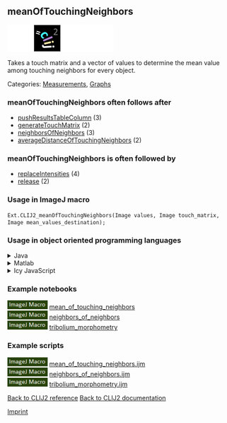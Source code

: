 ## meanOfTouchingNeighbors
<img src="images/mini_empty_logo.png"/><img src="images/mini_clij2_logo.png"/><img src="images/mini_empty_logo.png"/><img src="images/mini_empty_logo.png"/>

Takes a touch matrix and a vector of values to determine the mean value among touching neighbors for every object. 



Categories: [Measurements](https://clij.github.io/clij2-docs/reference__measurement), [Graphs](https://clij.github.io/clij2-docs/reference__graph)

### meanOfTouchingNeighbors often follows after
* <a href="reference_pushResultsTableColumn">pushResultsTableColumn</a> (3)
* <a href="reference_generateTouchMatrix">generateTouchMatrix</a> (2)
* <a href="reference_neighborsOfNeighbors">neighborsOfNeighbors</a> (3)
* <a href="reference_averageDistanceOfTouchingNeighbors">averageDistanceOfTouchingNeighbors</a> (2)


### meanOfTouchingNeighbors is often followed by
* <a href="reference_replaceIntensities">replaceIntensities</a> (4)
* <a href="reference_release">release</a> (2)


### Usage in ImageJ macro
```
Ext.CLIJ2_meanOfTouchingNeighbors(Image values, Image touch_matrix, Image mean_values_destination);
```


### Usage in object oriented programming languages



<details>

<summary>
Java
</summary>
<pre class="highlight">// init CLIJ and GPU
import net.haesleinhuepf.clij2.CLIJ2;
import net.haesleinhuepf.clij.clearcl.ClearCLBuffer;
CLIJ2 clij2 = CLIJ2.getInstance();

// get input parameters
ClearCLBuffer values = clij2.push(valuesImagePlus);
ClearCLBuffer touch_matrix = clij2.push(touch_matrixImagePlus);
mean_values_destination = clij2.create(values);
</pre>

<pre class="highlight">
// Execute operation on GPU
clij2.meanOfTouchingNeighbors(values, touch_matrix, mean_values_destination);
</pre>

<pre class="highlight">
// show result
mean_values_destinationImagePlus = clij2.pull(mean_values_destination);
mean_values_destinationImagePlus.show();

// cleanup memory on GPU
clij2.release(values);
clij2.release(touch_matrix);
clij2.release(mean_values_destination);
</pre>

</details>



<details>

<summary>
Matlab
</summary>
<pre class="highlight">% init CLIJ and GPU
clij2 = init_clatlab();

% get input parameters
values = clij2.pushMat(values_matrix);
touch_matrix = clij2.pushMat(touch_matrix_matrix);
mean_values_destination = clij2.create(values);
</pre>

<pre class="highlight">
% Execute operation on GPU
clij2.meanOfTouchingNeighbors(values, touch_matrix, mean_values_destination);
</pre>

<pre class="highlight">
% show result
mean_values_destination = clij2.pullMat(mean_values_destination)

% cleanup memory on GPU
clij2.release(values);
clij2.release(touch_matrix);
clij2.release(mean_values_destination);
</pre>

</details>



<details>

<summary>
Icy JavaScript
</summary>
<pre class="highlight">// init CLIJ and GPU
importClass(net.haesleinhuepf.clicy.CLICY);
importClass(Packages.icy.main.Icy);

clij2 = CLICY.getInstance();

// get input parameters
values_sequence = getSequence();
values = clij2.pushSequence(values_sequence);
touch_matrix_sequence = getSequence();
touch_matrix = clij2.pushSequence(touch_matrix_sequence);
mean_values_destination = clij2.create(values);
</pre>

<pre class="highlight">
// Execute operation on GPU
clij2.meanOfTouchingNeighbors(values, touch_matrix, mean_values_destination);
</pre>

<pre class="highlight">
// show result
mean_values_destination_sequence = clij2.pullSequence(mean_values_destination)
Icy.addSequence(mean_values_destination_sequence);
// cleanup memory on GPU
clij2.release(values);
clij2.release(touch_matrix);
clij2.release(mean_values_destination);
</pre>

</details>





### Example notebooks
<a href="https://clij.github.io/clij2-docs/md/mean_of_touching_neighbors"><img src="images/language_macro.png" height="20"/></a> [mean_of_touching_neighbors](https://clij.github.io/clij2-docs/md/mean_of_touching_neighbors)  
<a href="https://clij.github.io/clij2-docs/md/neighbors_of_neighbors"><img src="images/language_macro.png" height="20"/></a> [neighbors_of_neighbors](https://clij.github.io/clij2-docs/md/neighbors_of_neighbors)  
<a href="https://clij.github.io/clij2-docs/md/tribolium_morphometry"><img src="images/language_macro.png" height="20"/></a> [tribolium_morphometry](https://clij.github.io/clij2-docs/md/tribolium_morphometry)  




### Example scripts
<a href="https://github.com/clij/clij2-docs/blob/master/src/main/macro/mean_of_touching_neighbors.ijm"><img src="images/language_macro.png" height="20"/></a> [mean_of_touching_neighbors.ijm](https://github.com/clij/clij2-docs/blob/master/src/main/macro/mean_of_touching_neighbors.ijm)  
<a href="https://github.com/clij/clij2-docs/blob/master/src/main/macro/neighbors_of_neighbors.ijm"><img src="images/language_macro.png" height="20"/></a> [neighbors_of_neighbors.ijm](https://github.com/clij/clij2-docs/blob/master/src/main/macro/neighbors_of_neighbors.ijm)  
<a href="https://github.com/clij/clij2-docs/blob/master/src/main/macro/tribolium_morphometry.ijm"><img src="images/language_macro.png" height="20"/></a> [tribolium_morphometry.ijm](https://github.com/clij/clij2-docs/blob/master/src/main/macro/tribolium_morphometry.ijm)  


[Back to CLIJ2 reference](https://clij.github.io/clij2-docs/reference)
[Back to CLIJ2 documentation](https://clij.github.io/clij2-docs)

[Imprint](https://clij.github.io/imprint)

